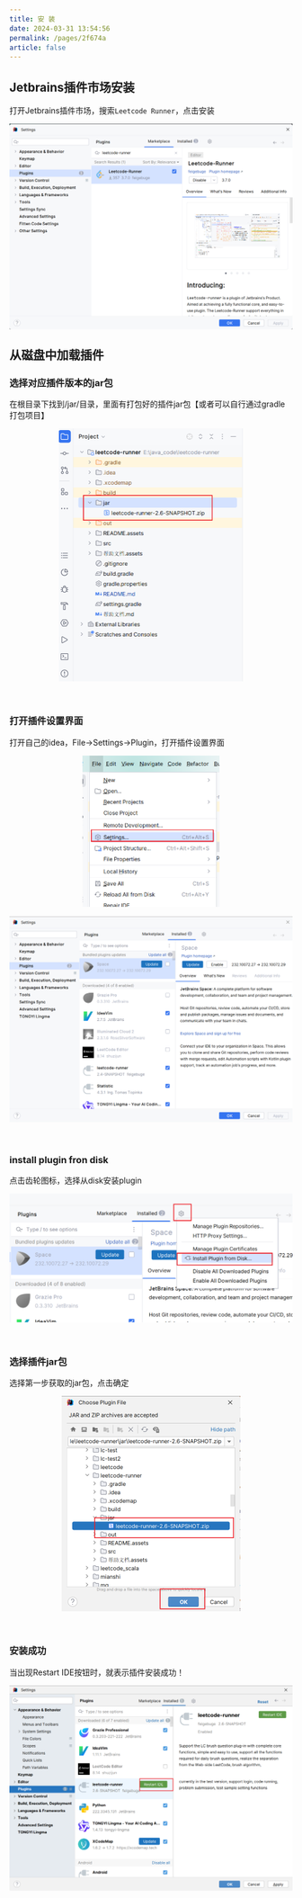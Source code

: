 ```yaml
---
title: 安 装
date: 2024-03-31 13:54:56
permalink: /pages/2f674a
article: false
---
```


## Jetbrains插件市场安装
打开Jetbrains插件市场，搜索`Leetcode Runner`，点击安装

<img src="../../../images/安装/插件安装.jpg" style="display: block; margin: 0 auto; zoom:50%;" />

## 从磁盘中加载插件

### 选择对应插件版本的jar包

在根目录下找到/jar/目录，里面有打包好的插件jar包【或者可以自行通过gradle打包项目】

<img src="../../../images/安装/找到jar包.png" style="display: block; margin: 0 auto; zoom:50%;" />

</br>
</br>

### 打开插件设置界面

打开自己的idea，File->Settings->Plugin，打开插件设置界面

<img src="../../../images/安装/setting.png" style="display: block; margin: 0 auto; zoom:50%;" />

</br>
<img src="../../../images/安装/插件设置界面.png" style="display: block; margin: 0 auto; zoom:50%;" />

</br>
</br>

### install plugin fron disk

点击齿轮图标，选择从disk安装plugin

<img src="../../../images/安装/install-from-disk.png" style="display: block; margin: 0 auto; zoom:50%;" />

</br>
</br>

### 选择插件jar包

选择第一步获取的jar包，点击确定

<img src="../../../images/安装/选择jar包.png" style="display: block; margin: 0 auto; zoom:50%;" />

</br>
</br>

### 安装成功

当出现Restart IDE按钮时，就表示插件安装成功！

<img src="../../../images/安装/done.png" style="display: block; margin: 0 auto; zoom:50%;" />
